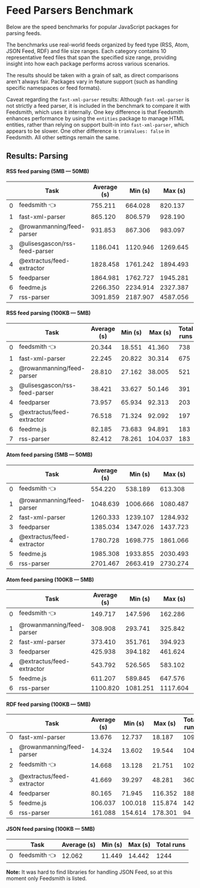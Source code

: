 # Feed Parsers Benchmark

Below are the speed benchmarks for popular JavaScript packages for parsing feeds.

The benchmarks use real-world feeds organized by feed type (RSS, Atom, JSON Feed, RDF) and file size ranges. Each category contains 10 representative feed files that span the specified size range, providing insight into how each package performs across various scenarios.

The results should be taken with a grain of salt, as direct comparisons aren't always fair. Packages vary in feature support (such as handling specific namespaces or feed formats).

Caveat regarding the `fast-xml-parser` results: Although `fast-xml-parser` is not strictly a feed parser, it is included in the benchmark to compare it with Feedsmith, which uses it internally. One key difference is that Feedsmith enhances performance by using the `entities` package to manage HTML entities, rather than relying on support built-in into `fast-xml-parser`, which appears to be slower. One other difference is `trimValues: false` in Feedsmith. All other settings remain the same.

## Results: Parsing

#### RSS feed parsing (5MB — 50MB)

| | Task | Average (s) | Min (s) | Max (s) | Total runs |
|-|------|------------|---------|---------|------------|
| 0 | feedsmith 👈                  | 755.211     | 664.028  | 820.137  | 20         |
| 1 | fast-xml-parser               | 865.120     | 806.579  | 928.190  | 18         |
| 2 | @rowanmanning/feed-parser     | 931.853     | 867.306  | 983.097  | 17         |
| 3 | @ulisesgascon/rss-feed-parser | 1186.041    | 1120.946 | 1269.645 | 13         |
| 4 | @extractus/feed-extractor     | 1828.458    | 1761.242 | 1894.493 | 9          |
| 5 | feedparser                    | 1864.981    | 1762.727 | 1945.281 | 9          |
| 6 | feedme.js                     | 2266.350    | 2234.914 | 2327.387 | 7          |
| 7 | rss-parser                    | 3091.859    | 2187.907 | 4587.056 | 5          |

#### RSS feed parsing (100KB — 5MB)

| | Task | Average (s) | Min (s) | Max (s) | Total runs |
|-|------|------------|---------|---------|------------|
| 0 | feedsmith 👈                  | 20.344      | 18.551  | 41.360  | 738        |
| 1 | fast-xml-parser               | 22.245      | 20.822  | 30.314  | 675        |
| 2 | @rowanmanning/feed-parser     | 28.810      | 27.162  | 38.005  | 521        |
| 3 | @ulisesgascon/rss-feed-parser | 38.421      | 33.627  | 50.146  | 391        |
| 4 | feedparser                    | 73.957      | 65.934  | 92.313  | 203        |
| 5 | @extractus/feed-extractor     | 76.518      | 71.324  | 92.092  | 197        |
| 6 | feedme.js                     | 82.185      | 73.683  | 94.891  | 183        |
| 7 | rss-parser                    | 82.412      | 78.261  | 104.037 | 183        |

#### Atom feed parsing (5MB — 50MB)

| | Task | Average (s) | Min (s) | Max (s) | Total runs |
|-|------|------------|---------|---------|------------|
| 0 | feedsmith 👈              | 554.220     | 538.189  | 613.308  | 28         |
| 1 | @rowanmanning/feed-parser | 1048.639    | 1006.666 | 1080.487 | 15         |
| 2 | fast-xml-parser           | 1260.333    | 1239.107 | 1284.932 | 12         |
| 3 | feedparser                | 1385.034    | 1347.026 | 1437.723 | 11         |
| 4 | @extractus/feed-extractor | 1780.728    | 1698.775 | 1861.066 | 9          |
| 5 | feedme.js                 | 1985.308    | 1933.855 | 2030.493 | 8          |
| 6 | rss-parser                | 2701.467    | 2663.419 | 2730.274 | 6          |

#### Atom feed parsing (100KB — 5MB)

| | Task | Average (s) | Min (s) | Max (s) | Total runs |
|-|------|------------|---------|---------|------------|
| 0 | feedsmith 👈              | 149.717     | 147.596  | 162.286  | 101        |
| 1 | @rowanmanning/feed-parser | 308.908     | 293.741  | 325.842  | 49         |
| 2 | fast-xml-parser           | 373.410     | 351.761  | 394.923  | 41         |
| 3 | feedparser                | 425.938     | 394.182  | 461.624  | 36         |
| 4 | @extractus/feed-extractor | 543.792     | 526.565  | 583.102  | 28         |
| 5 | feedme.js                 | 611.207     | 589.845  | 647.576  | 25         |
| 6 | rss-parser                | 1100.820    | 1081.251 | 1117.604 | 14         |

#### RDF feed parsing (100KB — 5MB)

| | Task | Average (s) | Min (s) | Max (s) | Total runs |
|-|------|------------|---------|---------|------------|
| 0 | fast-xml-parser           | 13.676      | 12.737  | 18.187  | 1097       |
| 1 | @rowanmanning/feed-parser | 14.324      | 13.602  | 19.544  | 1048       |
| 2 | feedsmith 👈              | 14.668      | 13.128  | 21.751  | 1023       |
| 3 | @extractus/feed-extractor | 41.669      | 39.297  | 48.281  | 360        |
| 4 | feedparser                | 80.165      | 71.945  | 116.352 | 188        |
| 5 | feedme.js                 | 106.037     | 100.018 | 115.874 | 142        |
| 6 | rss-parser                | 161.088     | 154.614 | 178.301 | 94         |

#### JSON feed parsing (100KB — 5MB)

| | Task | Average (s) | Min (s) | Max (s) | Total runs |
|-|------|------------|---------|---------|------------|
| 0 | feedsmith 👈 | 12.062      | 11.449  | 14.442  | 1244       |

**Note:** It was hard to find libraries for handling JSON Feed, so at this moment only Feedsmith is listed.
